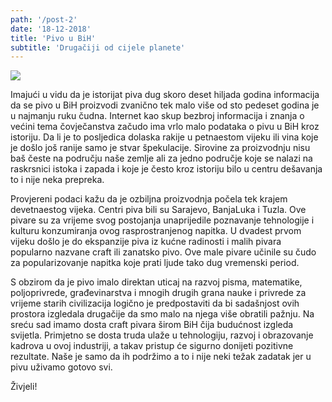```yaml
---
path: '/post-2'
date: '18-12-2018'
title: 'Pivo u BiH'
subtitle: 'Drugačiji od cijele planete'
---
```


![](./images/beer2.png)


Imajući u vidu da je istorijat piva dug skoro deset hiljada godina informacija da se pivo u BiH proizvodi zvanično tek malo više od sto pedeset  godina je u najmanju ruku čudna. Internet kao skup bezbroj informacija i znanja o većini tema čovječanstva začudo ima vrlo malo podataka o pivu u BiH kroz istoriju. Da li je to posljedica dolaska rakije u petnaestom vijeku ili vina koje je došlo još ranije samo je stvar špekulacije. Sirovine za proizvodnju nisu baš česte na području naše zemlje ali za jedno područje koje se nalazi na raskrsnici istoka i zapada i koje je često kroz istoriju bilo u centru dešavanja to i nije neka prepreka.


Provjereni podaci kažu da je ozbiljna proizvodnja počela tek krajem devetnaestog vijeka. Centri piva bili su Sarajevo, BanjaLuka i Tuzla. Ove pivare su za vrijeme svog postojanja unaprijedile poznavanje tehnologije i kulturu konzumiranja ovog rasprostranjenog napitka. 
 U dvadest prvom vijeku došlo je do ekspanzije piva iz kućne radinosti i malih pivara popularno nazvane craft ili zanatsko pivo. Ove male pivare učinile su čudo za popularizovanje napitka koje prati ljude tako dug vremenski period. 


S obzirom da je pivo imalo direktan uticaj na razvoj pisma, matematike, poljoprivrede, građevinarstva i mnogih drugih grana nauke i privrede za vrijeme starih civilizacija logično je predpostaviti da bi sadašnjost ovih prostora izgledala drugačije da smo malo na njega više obratili pažnju. 
Na sreću sad imamo dosta craft pivara širom BiH čija budućnost izgleda svijetla. Primjetno se dosta truda ulaže u tehnologiju, razvoj i obrazovanje kadrova u ovoj industriji, a takav pristup će sigurno donijeti pozitivne rezultate. Naše je samo da ih podržimo a to i nije neki težak zadatak jer u pivu uživamo gotovo svi. 

Živjeli!